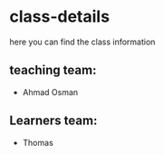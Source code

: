 # class-details
here you can find the class information
## teaching team:
- Ahmad Osman

## Learners team:
- Thomas 


